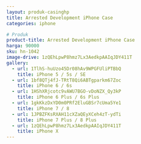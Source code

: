 ```yaml
---
layout: produk-casinghp
title: Arrested Development iPhone Case
categories: iphone

# Produk
product-title: Arrested Development iPhone Case
harga: 90000
sku: hn-1042
image-drive: 1zQEhLpwP8hmz7Lx3AedkpAAIqJDY411T
gallery:
  - url: 1TlhS-huUzo45Dr08hAv9WPGFUliPTBbQ
    title: iPhone 5 / 5s / SE
  - url: 1bf8QTj4fJ-TRtT8Qi6ABTgparkm67Zoc
    title: iPhone 6 / 6s
  - url: 1HShXRjcotc9vAWU7BGO-vDoNZX_Qy3kP
    title: iPhone 6 Plus / 6s Plus
  - url: 1gkKkzDxYD0m0PRf2EluGBSr7cUma5Ye1
    title: iPhone 7 / 8
  - url: 1JPBZFKsRXAH11cXZaQEyXCeh4zT-ydTi
    title: iPhone 7 Plus / 8 Plus
  - url: 1zQEhLpwP8hmz7Lx3AedkpAAIqJDY411T
    title: iPhone X
---
```

